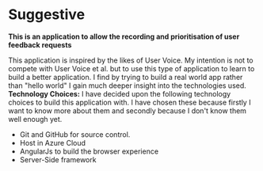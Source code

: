 Suggestive
==========

**This is an application to allow the recording and prioritisation of user feedback requests**

This application is inspired by the likes of User Voice. My intention is not to compete with User Voice et al. but to use this type of application to learn to build a better application. I find by trying to build a real world app rather than "hello world" I gain much deeper insight into the technologies used.
**Technology Choices:**
I have decided upon the following technology choices to build this application with. I have chosen these because firstly I want to know more about them and secondly because I don't know them well enough yet.

 - Git and GitHub for source control.
 - Host in Azure Cloud
 - AngularJs to build the browser experience
 - Server-Side framework

